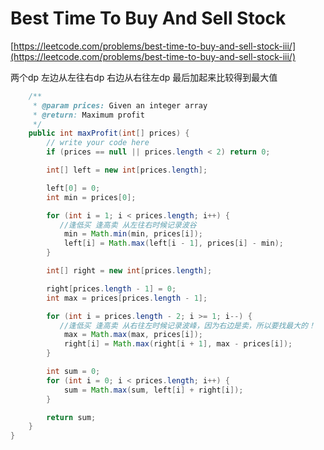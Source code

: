 # Best Time To Buy And Sell Stock

[https://leetcode.com/problems/best-time-to-buy-and-sell-stock-iii/](https://leetcode.com/problems/best-time-to-buy-and-sell-stock-iii/)

两个dp 左边从左往右dp 右边从右往左dp 最后加起来比较得到最大值

```java
    /**
     * @param prices: Given an integer array
     * @return: Maximum profit
     */
    public int maxProfit(int[] prices) {
        // write your code here
        if (prices == null || prices.length < 2) return 0;

        int[] left = new int[prices.length];

        left[0] = 0;
        int min = prices[0];

        for (int i = 1; i < prices.length; i++) {
           //逢低买 逢高卖 从左往右时候记录波谷
            min = Math.min(min, prices[i]);
            left[i] = Math.max(left[i - 1], prices[i] - min);
        }

        int[] right = new int[prices.length];

        right[prices.length - 1] = 0;
        int max = prices[prices.length - 1];

        for (int i = prices.length - 2; i >= 1; i--) {
           //逢低买 逢高卖 从右往左时候记录波峰，因为右边是卖，所以要找最大的！
            max = Math.max(max, prices[i]);
            right[i] = Math.max(right[i + 1], max - prices[i]);
        }

        int sum = 0;
        for (int i = 0; i < prices.length; i++) {
            sum = Math.max(sum, left[i] + right[i]);
        }

        return sum;
    }
}
```



